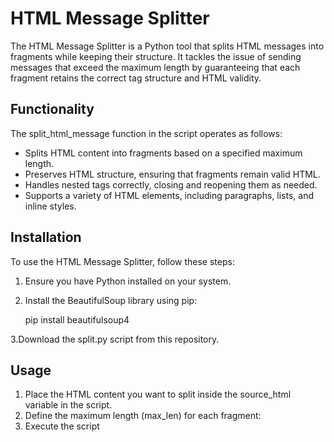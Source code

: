 
# HTML Message Splitter

The HTML Message Splitter is a Python tool that splits HTML messages into fragments while keeping their structure.
It tackles the issue of sending messages that exceed the maximum length by guaranteeing that each fragment retains the correct tag structure and HTML validity.

## Functionality

The split_html_message function in the script operates as follows:

- Splits HTML content into fragments based on a specified maximum length.
- Preserves HTML structure, ensuring that fragments remain valid HTML.
- Handles nested tags correctly, closing and reopening them as needed.
- Supports a variety of HTML elements, including paragraphs, lists, and inline styles.

## Installation

To use the HTML Message Splitter, follow these steps:

1. Ensure you have Python installed on your system.
2. Install the BeautifulSoup library using pip:
   
   pip install beautifulsoup4
   
3.Download the split.py script from this repository.

## Usage

1. Place the HTML content you want to split inside the source_html variable in the script.
2. Define the maximum length (max_len) for each fragment:
3. Execute the script
